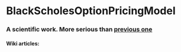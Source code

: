 # BlackScholesOptionPricingModel
### A scientific work. More serious than [previous one](https://github.com/xnd-r/european_option)

#### Wiki articles:
